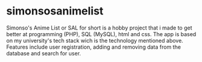 # simonsosanimelist

Simonso's Anime List or SAL for short is a hobby project that i made to get better at programming (PHP), SQL (MySQL), html and css.
The app is based on my university's tech stack wich is the technology mentioned above.
Features include user registration, adding and removing data from the database and search for user.
